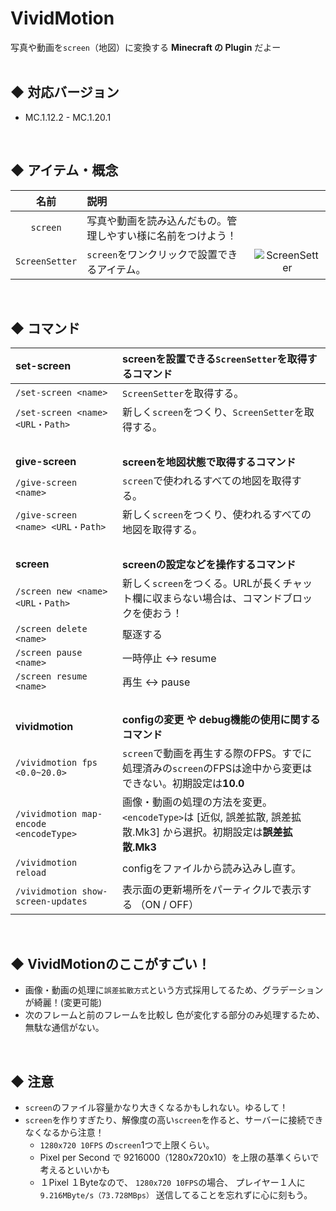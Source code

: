 # VividMotion
写真や動画を`screen`（地図）に変換する **Minecraft の Plugin** だよー
<br><br>

## ◆ 対応バージョン
  - MC.1.12.2 - MC.1.20.1
<br>

## ◆ アイテム・概念
|       名前       | 説明                             |                                         |
|:--------------:|:-------------------------------|:---------------------------------------:|
|    `screen`    | 写真や動画を読み込んだもの。管理しやすい様に名前をつけよう！ |                                         |
| `ScreenSetter` | `screen`をワンクリックで設置できるアイテム。     | ![ScreenSetter](https://github.com/Ryukkun/VividMotion/assets/83561145/9c1dee77-2df2-42c0-80ca-96a7048c525d) |
<br>






## ◆ コマンド
  | set-screen                              | screenを設置できる`ScreenSetter`を取得するコマンド                                                  |
  |:---------------------------------------|:--------------------------------------------------------------------------|
  | `/set-screen <name>`                   | `ScreenSetter`を取得する。                                                      |
  | `/set-screen <name> <URL・Path>`        | 新しく`screen`をつくり、`ScreenSetter`を取得する。                                      |
  | &nbsp;                                 |                                                                           |
  | __give-screen__ | __screenを地図状態で取得するコマンド__ |
  | `/give-screen <name>`                  | `screen`で使われるすべての地図を取得する。                                                 |
  | `/give-screen <name> <URL・Path>`       | 新しく`screen`をつくり、使われるすべての地図を取得する。                                          |
  | &nbsp;                                 |                                                                           |
  | __screen__ | __screenの設定などを操作するコマンド__ |
  | `/screen new <name> <URL・Path>`        | 新しく`screen`をつくる。URLが長くチャット欄に収まらない場合は、コマンドブロックを使おう！                        |
  | `/screen delete <name>`                | 駆逐する                                                                      |
  | `/screen pause <name>`                 | 一時停止 <-> resume                                                           |
  | `/screen resume <name>`                | 再生 <-> pause                                                              |
  | &nbsp;                                 |                                                                            |
  | __vividmotion__ | __configの変更 や debug機能の使用に関するコマンド__ |
  | `/vividmotion fps <0.0~20.0>`          | `screen`で動画を再生する際のFPS。すでに処理済みの`screen`のFPSは途中から変更はできない。初期設定は**10.0**      |
  | `/vividmotion map-encode <encodeType>` | 画像・動画の処理の方法を変更。`<encodeType>`は [近似, 誤差拡散, 誤差拡散.Mk3] から選択。初期設定は**誤差拡散.Mk3** |
  | `/vividmotion reload`                  | configをファイルから読み込みし直す。                                                            |
  | `/vividmotion show-screen-updates` | 表示面の更新場所をパーティクルで表示する （ON / OFF） |

<br>

## ◆ VividMotionのここがすごい！
  - 画像・動画の処理に`誤差拡散方式`という方式採用してるため、グラデーションが綺麗！(変更可能)
  - 次のフレームと前のフレームを比較し 色が変化する部分のみ処理するため、無駄な通信がない。
<br>


## ◆ 注意
  - `screen`のファイル容量かなり大きくなるかもしれない。ゆるして！
  - `screen`を作りすぎたり、解像度の高い`screen`を作ると、サーバーに接続できなくなるから注意！
    - `1280x720 10FPS` の`screen`1つで上限くらい。
    - Pixel per Second で 9216000（1280x720x10）を上限の基準くらいで考えるといいかも
    - １Pixel １Byteなので、 `1280x720 10FPS`の場合、 プレイヤー１人に `9.216MByte/s（73.728MBps）` 送信してることを忘れずに心に刻もう。
<br>

